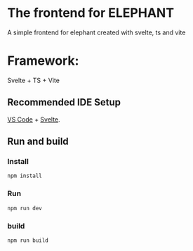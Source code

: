 # The frontend for ELEPHANT

A simple frontend for elephant created with svelte, ts and vite

# Framework:

Svelte + TS + Vite

## Recommended IDE Setup

[VS Code](https://code.visualstudio.com/) + [Svelte](https://marketplace.visualstudio.com/items?itemName=svelte.svelte-vscode).

## Run and build

### Install

`npm install`

### Run

`npm run dev`

### build

`npm run build`
